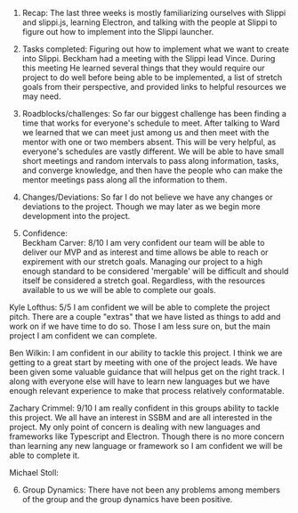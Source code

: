 1) Recap: The last three weeks is mostly familiarizing ourselves with Slippi and slippi.js, learning Electron,
and talking with the people at Slippi to figure out how to implement into the Slippi launcher.  

  
2) Tasks completed: Figuring out how to implement what we want to create into Slippi. Beckham had a meeting
with the Slippi lead Vince. During this meeting He learned several things that they would require our project
to do well before being able to be implemented, a list of stretch goals from their perspective, and provided
links to helpful resources we may need.  

   
3) Roadblocks/challenges: So far our biggest challenge has been finding a time that works for everyone's
schedule to meet. After talking to Ward we learned that we can meet just among us and then meet with the
mentor with one or two members absent. This will be very helpful, as everyone's schedules are vastly
different. We will be able to have small short meetings and random intervals to pass along information,
tasks, and converge knowledge, and then have the people who can make the mentor meetings pass along all
the information to them.  

  
4) Changes/Deviations: So far I do not believe we have any changes or deviations to the project. Though we
may later as we begin more development into the project.  

 
5) Confidence:  
  Beckham Carver: 8/10 I am very confident our team will be able to deliver our MVP and as interest and time
  allows be able to reach or expirement with our stretch goals. Managing our project to a high enough standard
  to be considered 'mergable' will be difficult and should itself be considered a stretch goal. Regardless,
  with the resources available to us we will be able to complete our goals.
  
  Kyle Lofthus: 5/5 I am confident we will be able to complete the project pitch. There are a couple "extras" 
  that we have listed as things to add and work on if we have time to do so. Those I am less sure on, but the 
  main project I am confident we can complete.      
  
  Ben Wilkin: I am confident in our ability to tackle this project. I think we are getting to a great start by 
  meeting with one of the project leads. We have been given some valuable guidance that will helpus get on the 
  right track. I along with everyone else will have to learn new languages but we have enough relevant experience
  to make that process relatively conformatable.  
  
  Zachary Crimmel:  9/10 I am really confident in this groups ability to tackle this project. We all have an 
  interest in SSBM and are all interested in the project. My only point of concern is dealing with new languages 
  and frameworks like Typescript and Electron. Though there is no more concern	than learning any new language or 
  framework so I am confident we will be able to complete it.  
  
  Michael Stoll:    

   
6) Group Dynamics: There have not been any problems among members of the group and the group dynamics have
been positive.
